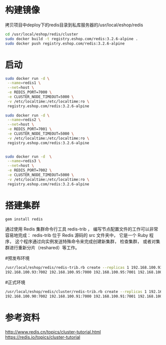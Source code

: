 构建镜像
======
拷贝项目中deploy下的redis目录到私库服务器的/usr/local/eshop/redis
```Bash
cd /usr/local/eshop/redis/cluster
sudo docker build -t registry.eshop.com/redis:3.2.6-alpine .
sudo docker push registry.eshop.com/redis:3.2.6-alpine
```

启动
======

```Bash
sudo docker run -d \
 --name=redis1 \
 --net=host \
 -e REDIS_PORT=7000 \
 -e CLUSTER_NODE_TIMEOUT=5000 \
 -v /etc/localtime:/etc/localtime:ro \
 registry.eshop.com/redis:3.2.6-alpine
 
sudo docker run -d \
 --name=redis2 \
 --net=host \
 -e REDIS_PORT=7001 \
 -e CLUSTER_NODE_TIMEOUT=5000 \
 -v /etc/localtime:/etc/localtime:ro \
 registry.eshop.com/redis:3.2.6-alpine
 

sudo docker run -d  \
 --name=redis3 \
 --net=host \
 -e REDIS_PORT=7002 \
 -e CLUSTER_NODE_TIMEOUT=5000 \
 -v /etc/localtime:/etc/localtime:ro \
 registry.eshop.com/redis:3.2.6-alpine
```
搭建集群
====

```bash
gem install redis
```
通过使用 Redis 集群命令行工具 redis-trib ， 编写节点配置文件的工作可以非常容易地完成： redis-trib 位于 Redis 源码的 src 文件夹中， 它是一个 Ruby 程序， 这个程序通过向实例发送特殊命令来完成创建新集群， 检查集群， 或者对集群进行重新分片（reshared）等工作。

#预发布环境
```Bash
/usr/local/eshop/redis/redis-trib.rb create --replicas 1 192.168.100.93:7000 192.168.100.93:7001 \
192.168.100.93:7002 192.168.100.95:7000 192.168.100.95:7001 192.168.100.95:7002
```

#正式环境
```Bash
/usr/local/eshop/redis/cluster/redis-trib.rb create --replicas 1 192.168.100.90:7000 192.168.100.90:7001 \
192.168.100.90:7002 192.168.100.91:7000 192.168.100.91:7001 192.168.100.91:7002
```

参考资料
====
http://www.redis.cn/topics/cluster-tutorial.html
https://redis.io/topics/cluster-tutorial